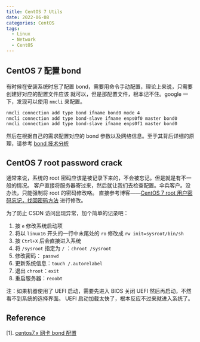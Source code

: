 ```yaml
---
title: CentOS 7 Utils
date: 2022-06-08
categories: CentOS
tags:
  - Linux
  - Network
  - CentOS
---
```


## CentOS 7 配置 bond

有时候在安装系统时忘了配置 bond，需要用命令手动配置，理论上来说，只需要创建好对应的配置文件应该
就可以，但是那配置文件，根本记不住。google 一下，发现可以使用 `nmcli` 来配置。

```bash
nmcli connection add type bond ifname bond0 mode 4
nmcli connection add type bond-slave ifname enps0f0 master bond0
nmcli connection add type bond-slave ifname enps0f1 master bond0
```

然后在根据自己的需求配置对应的 bond 参数以及网络信息。至于其背后详细的原理，请参考 [bond 技术分析](https://cloud.tencent.com/developer/article/1087312?from=15425)

## CentOS 7 root password crack

通常来说，系统的 root 密码应该是被记录下来的，不会被忘记。但是就是有不一般的情况。
客户直接将服务器寄过来，然后就让我们去检查配置。伞兵客户。没办法，只能强制将 root
的密码修改咯。 直接参考博客——[CentOS 7 root 用户密码忘记，找回密码方法](https://blog.csdn.net/qq_43518645/article/details/105098090)
进行修改。

为了防止 CSDN 访问出现异常，加个简单的记录吧：

1. 按 `e` 修改系统启动项
2. 将以 `linux16` 开头的一行中末尾处的 `ro` 修改成 `rw init=sysroot/bin/sh`
3. 按 `Ctrl+X` 后会直接进入系统
4. 将 `/sysroot` 指定为 `/` ：`chroot /sysroot`
5. 修改密码： `passwd`
6. 更新系统信息：`touch /.autorelabel`
7. 退出 `chroot`：`exit`
8. 重启服务器：`reoobt`

注：如果机器使用了 UEFI 启动，需要先进入 BIOS 关闭 UEFI 然后再启动，不然看不到系统的选择界面。
UEFI 启动加载太快了，根本反应不过来就进入系统了。

## Reference

[1]. [centos7.x 网卡 bond 配置](https://www.cnblogs.com/liwanggui/p/6807212.html)
